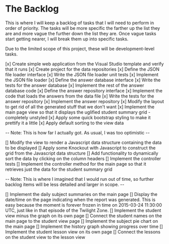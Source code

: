 # The Backlog

This is where I will keep a backlog of tasks that I will need to perform in order of priority. The tasks will be more specific the farther up the list they are and more vague the further down the list they are. Once vague tasks start getting nearer, I will break them up into specific tasks.

Due to the limited scope of this project, these will be development-level tasks.

[x] Create simple web application from the Visual Studio template and verify that it runs
[x] Create project for the data repositories
[x] Define the JSON file loader interface
[x] Write the JSON file loader unit tests
[x] Implement the JSON file loader
[x] Define the answer database interface
[x] Write the tests for the answer database
[x] Implement the rest of the answer database code
[x] Define the answer repository interface
[x] Implement the code that loads the answers from the data file 
[x] Write the tests for the answer repository
[x] Implement the answer repository
[x] Modify the layout to get rid of all the generated stuff that we don't want
[x] Implement the main page view so that it displays the uglified student summary grid - completely unstyled
[x] Apply some quick bootstrap styling to make it prettify it a little
[x] Apply default sorting to the view data

-- Note: This is how far I actually got. As usual, I was too optimistic --

[] Modify the view to render a Javascript data structure containing the data to be displayed
[] Apply some Knockout with Javascript to construct the grid from the Javascript data structure
[] Add functionality to dynamically sort the data by clicking on the column headers
[] Implement the controller tests
[] Implement the controller method for the main page so that it retrieves just the data for the student summary grid

-- Note: This is where I imagined that I would run out of time, so further backlog items will be less detailed and larger in scope. --


[] Implement the daily subject summaries on the main page
[] Display the date/time on the page indicating when the report was generated. This is easy because the moment is forever frozen in time on 2015-03-24 11:30:00 UTC, just like in that episode of the Twilight Zone.
[] Implement the student view minus the graph on its own page
[] Connect the student names on the main page to the student view page
[] Implement the subject pie chart on the main page
[] Implement the history graph showing progress over time
[] Implement the student lesson view on its own page
[] Connect the lessons on the student view to the lesson view